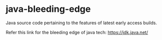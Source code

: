 # java-bleeding-edge
Java source code pertaining to the features of latest early access builds.

Refer this link for the bleeding edge of java tech: https://jdk.java.net/
